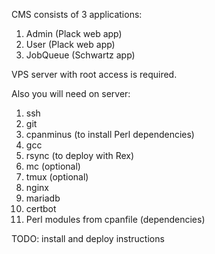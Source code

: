 CMS consists of 3 applications:

1. Admin (Plack web app)
2. User (Plack web app)
3. JobQueue (Schwartz app)

VPS server with root access is required.

Also you will need on server:
1. ssh
2. git
3. cpanminus (to install Perl dependencies)
4. gcc
5. rsync (to deploy with Rex)
6. mc (optional)
7. tmux (optional)
8. nginx
9. mariadb
10. certbot
11. Perl modules from cpanfile (dependencies)

TODO: install and deploy instructions

